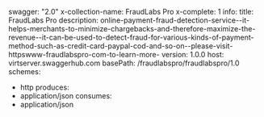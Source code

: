 swagger: "2.0"
x-collection-name: FraudLabs Pro
x-complete: 1
info:
  title: FraudLabs Pro
  description: online-payment-fraud-detection-service--it-helps-merchants-to-minimize-chargebacks-and-therefore-maximize-the-revenue--it-can-be-used-to-detect-fraud-for-various-kinds-of-payment-method-such-as-credit-card-paypal-cod-and-so-on--please-visit-httpswww-fraudlabspro-com-to-learn-more-
  version: 1.0.0
host: virtserver.swaggerhub.com
basePath: /fraudlabspro/fraudlabspro/1.0
schemes:
- http
produces:
- application/json
consumes:
- application/json
